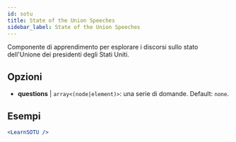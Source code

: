```yaml
---
id: sotu
title: State of the Union Speeches
sidebar_label: State of the Union Speeches
---
```


Componente di apprendimento per esplorare i discorsi sullo stato dell'Unione dei presidenti degli Stati Uniti.

## Opzioni

* __questions__ | `array<(node|element)>`: una serie di domande. Default: `none`.


## Esempi

```jsx live
<LearnSOTU />
```

